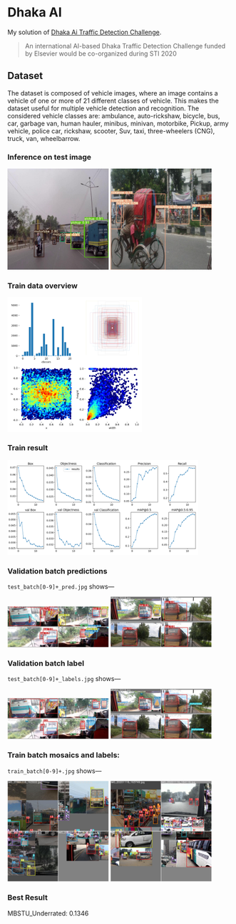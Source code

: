 # Dhaka AI

My solution of [Dhaka Ai Traffic Detection Challenge](https://dhaka-ai.com/).

> An international AI-based Dhaka Traffic Detection Challenge funded by Elsevier would be co-organized during STI 2020

## Dataset
 The dataset is composed of vehicle images, where an image contains a vehicle of one or more of 21 different classes of vehicle. This makes the dataset useful for multiple vehicle detection and recognition. The considered vehicle classes are: ambulance, auto-rickshaw, bicycle, bus, car, garbage van, human hauler, minibus, minivan, motorbike, Pickup, army vehicle, police car, rickshaw, scooter, Suv, taxi, three-wheelers (CNG), truck, van, wheelbarrow. 


### Inference on test image
<img src="img/inference-1.jpg" alt="Inference on test image" width="45%"/> <img src="img/inference-2.jpg" alt="Inference on test image" width="45%"/>




### Train data overview
<img src="YOLOv5/runs/train/exp8/labels.png" alt="Train Data Overview" width="60%"/>

### Train result
<img src="YOLOv5/runs/train/exp8/results.png" alt="Train Result" width="85%"/>


### Validation batch predictions
`test_batch[0-9]+_pred.jpg` shows—

<img src="YOLOv5/runs/train/exp8/test_batch0_pred.jpg" alt="validation batch predictions" width="45%"/> <img src="YOLOv5/runs/train/exp8/test_batch1_pred.jpg" alt="validation batch predictions" width="45%"/>


### Validation batch label
`test_batch[0-9]+_labels.jpg` shows—

<img src="YOLOv5/runs/train/exp8/test_batch0_labels.jpg" alt="validation batch labels" width="45%"/> <img src="YOLOv5/runs/train/exp8/test_batch1_labels.jpg" alt="validation batch labels" width="45%"/>


### Train batch mosaics and labels:
`train_batch[0-9]+.jpg` shows—

<img src="YOLOv5/runs/train/exp8/train_batch0.jpg" alt="train batch mosaics and labels" width="45%"/> <img src="YOLOv5/runs/train/exp8/train_batch2.jpg" alt="train batch mosaics and labels" width="45%"/>



### Best Result
MBSTU_Underrated: 0.1346



